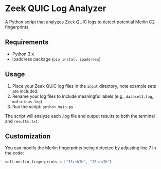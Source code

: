 # Zeek QUIC Log Analyzer

A Python script that analyzes Zeek QUIC logs to detect potential Merlin C2 fingerprints.

## Requirements
- Python 3.x
- ipaddress package (`pip install ipaddress`)

## Usage

1. Place your Zeek QUIC log files in the `input` directory, note example sets are included. 
2. Rename your log files to include meaningful labels (e.g., `dataset1.log`, `malicious.log`)
3. Run the script: `python main.py`

The script will analyze each .log file and output results to both the terminal and `results.txt`.

## Customization

You can modify the Merlin fingerprints being detected by adjusting line 7 in the code:

```python
self.merlin_fingerprints = ["ISishIH", "IShisIH"]
```